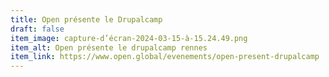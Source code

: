 ```yaml
---
title: Open présente le Drupalcamp
draft: false
item_image: capture-d’écran-2024-03-15-à-15.24.49.png
item_alt: Open présente le drupalcamp rennes
item_link: https://www.open.global/evenements/open-present-drupalcamp
---
```

